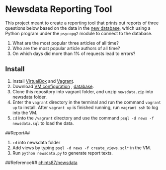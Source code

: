 # Newsdata Reporting Tool #
This project meant to create a reporting tool that prints out reports of three questions below based on the data in the [new database](https://d17h27t6h515a5.cloudfront.net/topher/2016/August/57b5f748_newsdata/newsdata.zip), which using a Python program under the `psycopg2` module to connect to the database. 

1. What are the most popular three articles of all time?
2. Who are the most popular article authors of all time?
3. On which days did more than 1% of requests lead to errors? 

## Install ##
1. Install [VirtualBox](https://www.virtualbox.org/wiki/Download_Old_Builds_5_1) and [Vagrant](https://www.vagrantup.com/downloads.html).
2. Download [VM configuration](https://github.com/udacity/fullstack-nanodegree-vm) , [database](https://d17h27t6h515a5.cloudfront.net/topher/2016/August/57b5f748_newsdata/newsdata.zip).
3. Clone this repository into vagrant folder, and unzip `newsdata.zip` into newsdata folder.
4. Enter the `vagrant` directory in the terminal and run the command `vagrant up` to install. After `vagrant up` is finished running, run `vagrant ssh` to log into the VM.
5. `cd` into the `/vagrant` directory and use the command `psql -d news -f newsdata.sql` to load the data.

##Report##
1. `cd` into newsdata folder
2. Add views by typing `psql -d news -f create_views.sql*` in the VM.
3. Run `python newsdata.py` to generate report texts.

##Reference##
[chints87/newsdata](https://github.com/chints87/newsdat)